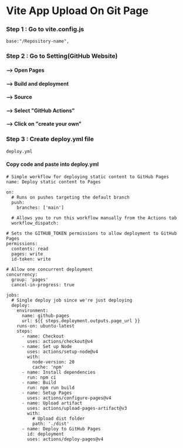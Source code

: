# Vite App Upload On Git Page

### **Step 1 : Go to vite.config.js**
```
base:"/Repository-name",
```

### **Step 2 : Go to Setting(GitHub Website)**

#### --> Open Pages

#### --> Build and deployment

#### --> Source

#### --> Select "GitHub Actions"

#### --> Click on "create your own"

### **Step 3 : Create deploy.yml file**

```
deploy.yml
```

#### Copy code and paste into deploy.yml

```
# Simple workflow for deploying static content to GitHub Pages
name: Deploy static content to Pages

on:
  # Runs on pushes targeting the default branch
  push:
    branches: ['main']

  # Allows you to run this workflow manually from the Actions tab
  workflow_dispatch:

# Sets the GITHUB_TOKEN permissions to allow deployment to GitHub Pages
permissions:
  contents: read
  pages: write
  id-token: write

# Allow one concurrent deployment
concurrency:
  group: 'pages'
  cancel-in-progress: true

jobs:
  # Single deploy job since we're just deploying
  deploy:
    environment:
      name: github-pages
      url: ${{ steps.deployment.outputs.page_url }}
    runs-on: ubuntu-latest
    steps:
      - name: Checkout
        uses: actions/checkout@v4
      - name: Set up Node
        uses: actions/setup-node@v4
        with:
          node-version: 20
          cache: 'npm'
      - name: Install dependencies
        run: npm ci
      - name: Build
        run: npm run build
      - name: Setup Pages
        uses: actions/configure-pages@v4
      - name: Upload artifact
        uses: actions/upload-pages-artifact@v3
        with:
          # Upload dist folder
          path: './dist'
      - name: Deploy to GitHub Pages
        id: deployment
        uses: actions/deploy-pages@v4
```

